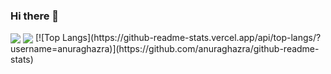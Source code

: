 ### Hi there 👋

<!--
**AaryadevChandra/AaryadevChandra** is a ✨ _special_ ✨ repository because its `README.md` (this file) appears on your GitHub profile.

Here are some ideas to get you started:

- 🔭 I’m currently working on ...
- 🌱 I’m currently learning ...
- 👯 I’m looking to collaborate on ...
- 🤔 I’m looking for help with ...
- 💬 Ask me about ...
- 📫 How to reach me: ...
- 😄 Pronouns: ...
- ⚡ Fun fact: ...
-->
<img align="center" src="https://github-readme-stats.vercel.app/api?username=AaryadevChandra&&show_icons=true&&theme=radical" />
<img align="center" src="https://AaryadevChandra.vercel.app/api/top-langs/?username=AaryadevChandra" />
[![Top Langs](https://github-readme-stats.vercel.app/api/top-langs/?username=anuraghazra)](https://github.com/anuraghazra/github-readme-stats)
